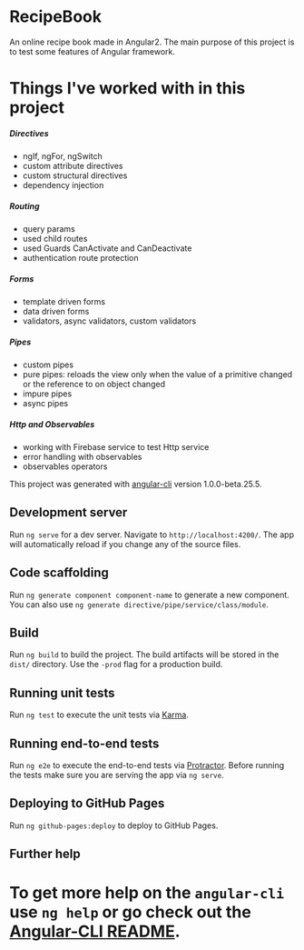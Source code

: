 # RecipeBook
An online recipe book made in Angular2. The main purpose of this project is to test some features of Angular framework.

# Things I've worked with in this project
##### Directives
- ngIf, ngFor, ngSwitch
- custom attribute directives
- custom structural directives
- dependency injection

##### Routing
- query params
- used child routes
- used Guards CanActivate and CanDeactivate
- authentication route protection

##### Forms
- template driven forms
- data driven forms
- validators, async validators, custom validators

##### Pipes
- custom pipes
- pure pipes: reloads the view only when the value of a primitive changed or the reference to on object changed
- impure pipes
- async pipes

##### Http and Observables
- working with Firebase service to test Http service
- error handling with observables
- observables operators


This project was generated with [angular-cli](https://github.com/angular/angular-cli) version 1.0.0-beta.25.5.

## Development server
Run `ng serve` for a dev server. Navigate to `http://localhost:4200/`. The app will automatically reload if you change any of the source files.

## Code scaffolding

Run `ng generate component component-name` to generate a new component. You can also use `ng generate directive/pipe/service/class/module`.

## Build

Run `ng build` to build the project. The build artifacts will be stored in the `dist/` directory. Use the `-prod` flag for a production build.

## Running unit tests

Run `ng test` to execute the unit tests via [Karma](https://karma-runner.github.io).

## Running end-to-end tests

Run `ng e2e` to execute the end-to-end tests via [Protractor](http://www.protractortest.org/).
Before running the tests make sure you are serving the app via `ng serve`.

## Deploying to GitHub Pages

Run `ng github-pages:deploy` to deploy to GitHub Pages.

## Further help

To get more help on the `angular-cli` use `ng help` or go check out the [Angular-CLI README](https://github.com/angular/angular-cli/blob/master/README.md).
=======
